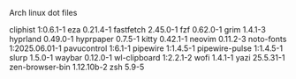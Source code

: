 Arch linux dot files

cliphist 1:0.6.1-1
eza 0.21.4-1
fastfetch 2.45.0-1
fzf 0.62.0-1
grim 1.4.1-3
hyprland 0.49.0-1
hyprpaper 0.7.5-1
kitty 0.42.1-1
neovim 0.11.2-3
noto-fonts 1:2025.06.01-1
pavucontrol 1:6.1-1
pipewire 1:1.4.5-1
pipewire-pulse 1:1.4.5-1
slurp 1.5.0-1
waybar 0.12.0-1
wl-clipboard 1:2.2.1-2
wofi 1.4.1-1
yazi 25.5.31-1
zen-browser-bin 1.12.10b-2
zsh 5.9-5
